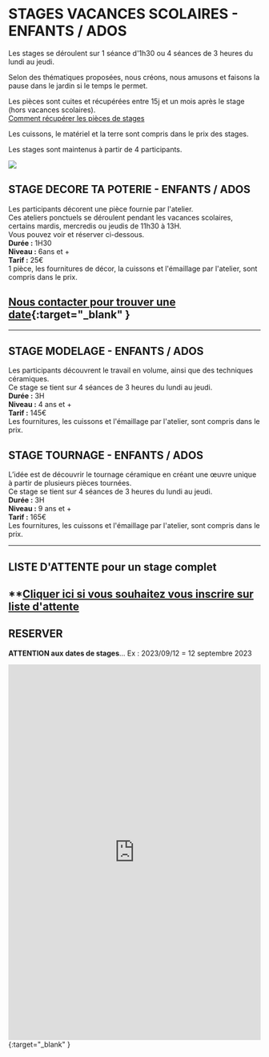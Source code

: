 
# STAGES VACANCES SCOLAIRES - ENFANTS / ADOS  

Les stages se déroulent sur 1 séance d'1h30 ou 4 séances de 3 heures du lundi au jeudi.  

Selon des thématiques proposées, nous créons, nous amusons et faisons la pause dans le jardin si le temps le permet.

Les pièces sont cuites et récupérées entre 15j et un mois après le stage (hors vacances scolaires).  
[Comment récupérer les pièces de stages](recuperation_pieces)

Les cuissons, le matériel et la terre sont compris dans le prix des stages.

Les stages sont maintenus à partir de 4 participants.  

<img src="/images/image_elephant_céramique_enfant.jpeg" class="image-stage">

## STAGE DECORE TA POTERIE - ENFANTS / ADOS  
Les participants décorent une pièce fournie par l'atelier.   
Ces ateliers ponctuels se déroulent pendant les vacances scolaires, certains mardis, mercredis ou jeudis de 11h30 à 13H.  
Vous pouvez voir et réserver ci-dessous.  
**Durée :** 1H30   
**Niveau :** 6ans et +  
**Tarif :** 25€  
1 pièce, les fournitures de décor, la cuissons et l'émaillage par l'atelier, sont compris dans le prix.  

## [Nous contacter pour trouver une date](https://docs.google.com/forms/d/e/1FAIpQLScDnAGxa7UlusJ0sVcahW_FnYDXCc4BQsAE5W8vGXzb9_z4pg/viewform?entry.1318731939&entry.625861564&entry.1682638982&entry.1661862399&entry.635975601){:target="_blank" }  

---
  
## STAGE MODELAGE - ENFANTS / ADOS  
Les participants découvrent le travail en volume, ainsi que des techniques céramiques.  
Ce stage se tient sur 4 séances de 3 heures du lundi au jeudi.  
**Durée :** 3H  
**Niveau :** 4 ans et +  
**Tarif :** 145€  
Les fournitures, les cuissons et l'émaillage par l'atelier, sont compris dans le prix.  

## STAGE TOURNAGE - ENFANTS / ADOS  
L’idée est de découvrir le tournage céramique en créant une œuvre unique à partir de plusieurs pièces tournées.  
Ce stage se tient sur 4 séances de 3 heures du lundi au jeudi.  
**Durée :** 3H  
**Niveau :** 9 ans et +  
**Tarif :** 165€  
Les fournitures, les cuissons et l'émaillage par l'atelier, sont compris dans le prix.  

---
## LISTE D'ATTENTE pour un stage complet
**[Cliquer ici si vous souhaitez vous inscrire sur liste d'attente](https://docs.google.com/forms/d/e/1FAIpQLScDnAGxa7UlusJ0sVcahW_FnYDXCc4BQsAE5W8vGXzb9_z4pg/viewform?entry.1318731939&entry.625861564&entry.1682638982&entry.1661862399&entry.635975601)  
---
## RESERVER    
**ATTENTION aux dates de stages**...   Ex :  2023/09/12  =  12 septembre 2023  
<iframe id="haWidget" allowtransparency="true" scrolling="auto" src="https://www.helloasso.com/associations/fans-de-terre/evenements/stages-enfants-vacances-1/widget" style="width: 100%; height: 750px; border: none;"></iframe>{:target="_blank" }  

